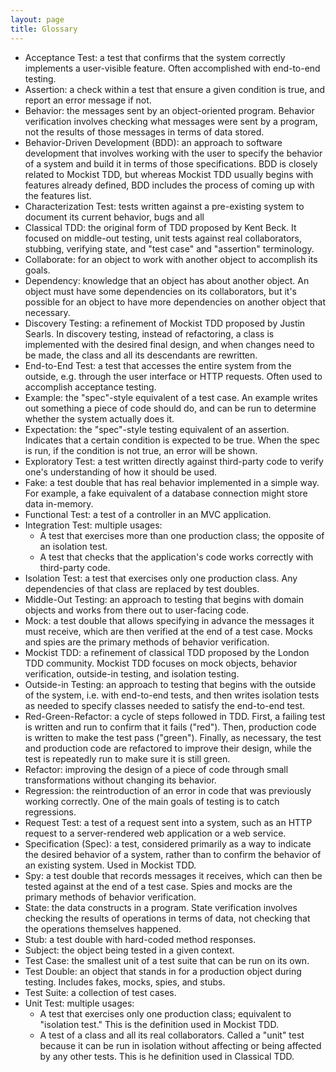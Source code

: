 ```yaml
---
layout: page
title: Glossary
---
```


* Acceptance Test: a test that confirms that the system correctly implements a user-visible feature. Often accomplished with end-to-end testing.
* Assertion: a check within a test that ensure a given condition is true, and report an error message if not.
* Behavior: the messages sent by an object-oriented program. Behavior verification involves checking what messages were sent by a program, not the results of those messages in terms of data stored.
* Behavior-Driven Development (BDD): an approach to software development that involves working with the user to specify the behavior of a system and build it in terms of those specifications. BDD is closely related to Mockist TDD, but whereas Mockist TDD usually begins with features already defined, BDD includes the process of coming up with the features list.
* Characterization Test: tests written against a pre-existing system to document its current behavior, bugs and all
* Classical TDD: the original form of TDD proposed by Kent Beck. It focused on middle-out testing, unit tests against real collaborators, stubbing, verifying state, and "test case" and "assertion" terminology.
* Collaborate: for an object to work with another object to accomplish its goals.
* Dependency: knowledge that an object has about another object. An object must have some dependencies on its collaborators, but it's possible for an object to have more dependencies on another object that necessary.
* Discovery Testing: a refinement of Mockist TDD proposed by Justin Searls. In discovery testing, instead of refactoring, a class is implemented with the desired final design, and when changes need to be made, the class and all its descendants are rewritten.
* End-to-End Test: a test that accesses the entire system from the outside, e.g. through the user interface or HTTP requests. Often used to accomplish acceptance testing.
* Example: the "spec"-style equivalent of a test case. An example writes out something a piece of code should do, and can be run to determine whether the system actually does it.
* Expectation: the "spec"-style testing equivalent of an assertion. Indicates that a certain condition is expected to be true. When the spec is run, if the condition is not true, an error will be shown.
* Exploratory Test: a test written directly against third-party code to verify one's understanding of how it should be used.
* Fake: a test double that has real behavior implemented in a simple way. For example, a fake equivalent of a database connection might store data in-memory.
* Functional Test: a test of a controller in an MVC application.
* Integration Test: multiple usages:
	* A test that exercises more than one production class; the opposite of an isolation test.
	* A test that checks that the application's code works correctly with third-party code.
* Isolation Test: a test that exercises only one production class. Any dependencies of that class are replaced by test doubles.
* Middle-Out Testing: an approach to testing that begins with domain objects and works from there out to user-facing code.
* Mock: a test double that allows specifying in advance the messages it must receive, which are then verified at the end of a test case. Mocks and spies are the primary methods of behavior verification.
* Mockist TDD: a refinement of classical TDD proposed by the London TDD community. Mockist TDD focuses on mock objects, behavior verification, outside-in testing, and isolation testing.
* Outside-in Testing: an approach to testing that begins with the outside of the system, i.e. with end-to-end tests, and then writes isolation tests as needed to specify classes needed to satisfy the end-to-end test.
* Red-Green-Refactor: a cycle of steps followed in TDD. First, a failing test is written and run to confirm that it fails ("red"). Then, production code is written to make the test pass ("green"). Finally, as necessary, the test and production code are refactored to improve their design, while the test is repeatedly run to make sure it is still green.
* Refactor: improving the design of a piece of code through small transformations without changing its behavior.
* Regression: the reintroduction of an error in code that was previously working correctly. One of the main goals of testing is to catch regressions.
* Request Test: a test of a request sent into a system, such as an HTTP request to a server-rendered web application or a web service.
* Specification (Spec): a test, considered primarily as a way to indicate the desired behavior of a system, rather than to confirm the behavior of an existing system. Used in Mockist TDD.
* Spy: a test double that records messages it receives, which can then be tested against at the end of a test case. Spies and mocks are the primary methods of behavior verification.
* State: the data constructs in a program. State verification involves checking the results of operations in terms of data, not checking that the operations themselves happened.
* Stub: a test double with hard-coded method responses.
* Subject: the object being tested in a given context.
* Test Case: the smallest unit of a test suite that can be run on its own.
* Test Double: an object that stands in for a production object during testing. Includes fakes, mocks, spies, and stubs.
* Test Suite: a collection of test cases.
* Unit Test: multiple usages:
	* A test that exercises only one production class; equivalent to "isolation test." This is the definition used in Mockist TDD.
	* A test of a class and all its real collaborators. Called a "unit" test because it can be run in isolation without affecting or being affected by any other tests. This is he definition used in Classical TDD.
